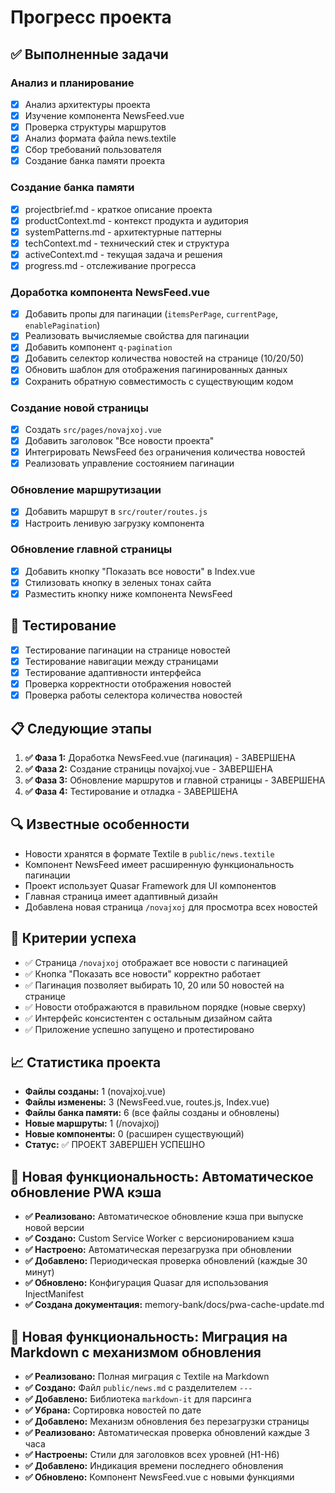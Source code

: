 # Прогресс проекта

## ✅ Выполненные задачи

### Анализ и планирование
- [x] Анализ архитектуры проекта
- [x] Изучение компонента NewsFeed.vue
- [x] Проверка структуры маршрутов
- [x] Анализ формата файла news.textile
- [x] Сбор требований пользователя
- [x] Создание банка памяти проекта

### Создание банка памяти
- [x] projectbrief.md - краткое описание проекта
- [x] productContext.md - контекст продукта и аудитория
- [x] systemPatterns.md - архитектурные паттерны
- [x] techContext.md - технический стек и структура
- [x] activeContext.md - текущая задача и решения
- [x] progress.md - отслеживание прогресса

### Доработка компонента NewsFeed.vue
- [x] Добавить пропы для пагинации (`itemsPerPage`, `currentPage`, `enablePagination`)
- [x] Реализовать вычисляемые свойства для пагинации
- [x] Добавить компонент `q-pagination`
- [x] Добавить селектор количества новостей на странице (10/20/50)
- [x] Обновить шаблон для отображения пагинированных данных
- [x] Сохранить обратную совместимость с существующим кодом

### Создание новой страницы
- [x] Создать `src/pages/novajxoj.vue`
- [x] Добавить заголовок "Все новости проекта"
- [x] Интегрировать NewsFeed без ограничения количества новостей
- [x] Реализовать управление состоянием пагинации

### Обновление маршрутизации
- [x] Добавить маршрут в `src/router/routes.js`
- [x] Настроить ленивую загрузку компонента

### Обновление главной страницы
- [x] Добавить кнопку "Показать все новости" в Index.vue
- [x] Стилизовать кнопку в зеленых тонах сайта
- [x] Разместить кнопку ниже компонента NewsFeed

## 🧪 Тестирование
- [x] Тестирование пагинации на странице новостей
- [x] Тестирование навигации между страницами
- [x] Тестирование адаптивности интерфейса
- [x] Проверка корректности отображения новостей
- [x] Проверка работы селектора количества новостей

## 📋 Следующие этапы
1. **✅ Фаза 1:** Доработка NewsFeed.vue (пагинация) - ЗАВЕРШЕНА
2. **✅ Фаза 2:** Создание страницы novajxoj.vue - ЗАВЕРШЕНА
3. **✅ Фаза 3:** Обновление маршрутов и главной страницы - ЗАВЕРШЕНА
4. **✅ Фаза 4:** Тестирование и отладка - ЗАВЕРШЕНА

## 🔍 Известные особенности
- Новости хранятся в формате Textile в `public/news.textile`
- Компонент NewsFeed имеет расширенную функциональность пагинации
- Проект использует Quasar Framework для UI компонентов
- Главная страница имеет адаптивный дизайн
- Добавлена новая страница `/novajxoj` для просмотра всех новостей

## 🎯 Критерии успеха
- ✅ Страница `/novajxoj` отображает все новости с пагинацией
- ✅ Кнопка "Показать все новости" корректно работает
- ✅ Пагинация позволяет выбирать 10, 20 или 50 новостей на странице
- ✅ Новости отображаются в правильном порядке (новые сверху)
- ✅ Интерфейс консистентен с остальным дизайном сайта
- ✅ Приложение успешно запущено и протестировано

## 📈 Статистика проекта
- **Файлы созданы:** 1 (novajxoj.vue)
- **Файлы изменены:** 3 (NewsFeed.vue, routes.js, Index.vue)
- **Файлы банка памяти:** 6 (все файлы созданы и обновлены)
- **Новые маршруты:** 1 (/novajxoj)
- **Новые компоненты:** 0 (расширен существующий)
- **Статус:** ✅ ПРОЕКТ ЗАВЕРШЕН УСПЕШНО

## 🚀 Новая функциональность: Автоматическое обновление PWA кэша
- **✅ Реализовано:** Автоматическое обновление кэша при выпуске новой версии
- **✅ Создано:** Custom Service Worker с версионированием кэша
- **✅ Настроено:** Автоматическая перезагрузка при обновлении
- **✅ Добавлено:** Периодическая проверка обновлений (каждые 30 минут)
- **✅ Обновлено:** Конфигурация Quasar для использования InjectManifest
- **✅ Создана документация:** memory-bank/docs/pwa-cache-update.md

## 🚀 Новая функциональность: Миграция на Markdown с механизмом обновления
- **✅ Реализовано:** Полная миграция с Textile на Markdown
- **✅ Создано:** Файл `public/news.md` с разделителем `---`
- **✅ Добавлено:** Библиотека `markdown-it` для парсинга
- **✅ Убрана:** Сортировка новостей по дате
- **✅ Добавлено:** Механизм обновления без перезагрузки страницы
- **✅ Реализовано:** Автоматическая проверка обновлений каждые 3 часа
- **✅ Настроены:** Стили для заголовков всех уровней (H1-H6)
- **✅ Добавлено:** Индикация времени последнего обновления
- **✅ Обновлено:** Компонент NewsFeed.vue с новыми функциями
